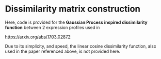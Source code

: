 
Dissimilarity matrix construction
=================================

Here, code is provided for the **Gaussian Process inspired dissimilarity function** between 2 expression profiles used in

https://arxiv.org/abs/1703.02872

Due to its simplicity, and speed, the linear cosine dissimilarity function, also used in the paper referenced above, is not provided here.
